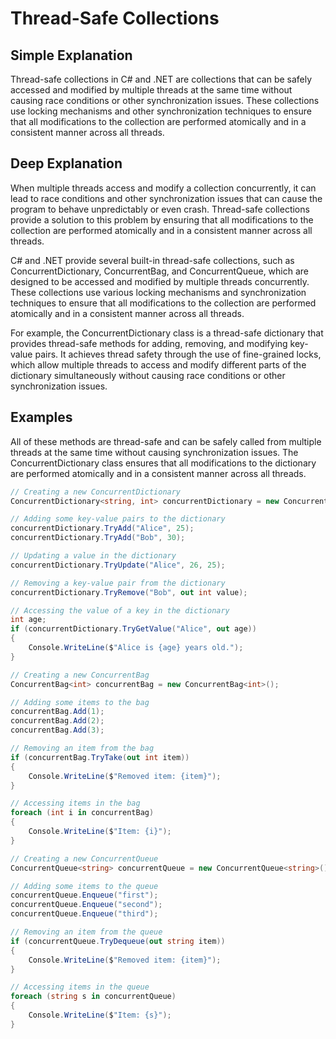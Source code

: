 # Thread-Safe Collections

## Simple Explanation

Thread-safe collections in C# and .NET are collections that can be safely accessed and modified by multiple threads at the same time without causing race conditions or other synchronization issues. These collections use locking mechanisms and other synchronization techniques to ensure that all modifications to the collection are performed atomically and in a consistent manner across all threads.

## Deep Explanation

When multiple threads access and modify a collection concurrently, it can lead to race conditions and other synchronization issues that can cause the program to behave unpredictably or even crash. Thread-safe collections provide a solution to this problem by ensuring that all modifications to the collection are performed atomically and in a consistent manner across all threads.

C# and .NET provide several built-in thread-safe collections, such as ConcurrentDictionary, ConcurrentBag, and ConcurrentQueue, which are designed to be accessed and modified by multiple threads concurrently. These collections use various locking mechanisms and synchronization techniques to ensure that all modifications to the collection are performed atomically and in a consistent manner across all threads.

For example, the ConcurrentDictionary class is a thread-safe dictionary that provides thread-safe methods for adding, removing, and modifying key-value pairs. It achieves thread safety through the use of fine-grained locks, which allow multiple threads to access and modify different parts of the dictionary simultaneously without causing race conditions or other synchronization issues.

## Examples

All of these methods are thread-safe and can be safely called from multiple threads at the same time without causing synchronization issues. The ConcurrentDictionary class ensures that all modifications to the dictionary are performed atomically and in a consistent manner across all threads.

```C#
// Creating a new ConcurrentDictionary
ConcurrentDictionary<string, int> concurrentDictionary = new ConcurrentDictionary<string, int>();

// Adding some key-value pairs to the dictionary
concurrentDictionary.TryAdd("Alice", 25);
concurrentDictionary.TryAdd("Bob", 30);

// Updating a value in the dictionary
concurrentDictionary.TryUpdate("Alice", 26, 25);

// Removing a key-value pair from the dictionary
concurrentDictionary.TryRemove("Bob", out int value);

// Accessing the value of a key in the dictionary
int age;
if (concurrentDictionary.TryGetValue("Alice", out age))
{
    Console.WriteLine($"Alice is {age} years old.");
}
```

```C#
// Creating a new ConcurrentBag
ConcurrentBag<int> concurrentBag = new ConcurrentBag<int>();

// Adding some items to the bag
concurrentBag.Add(1);
concurrentBag.Add(2);
concurrentBag.Add(3);

// Removing an item from the bag
if (concurrentBag.TryTake(out int item))
{
    Console.WriteLine($"Removed item: {item}");
}

// Accessing items in the bag
foreach (int i in concurrentBag)
{
    Console.WriteLine($"Item: {i}");
}
```

```C#
// Creating a new ConcurrentQueue
ConcurrentQueue<string> concurrentQueue = new ConcurrentQueue<string>();

// Adding some items to the queue
concurrentQueue.Enqueue("first");
concurrentQueue.Enqueue("second");
concurrentQueue.Enqueue("third");

// Removing an item from the queue
if (concurrentQueue.TryDequeue(out string item))
{
    Console.WriteLine($"Removed item: {item}");
}

// Accessing items in the queue
foreach (string s in concurrentQueue)
{
    Console.WriteLine($"Item: {s}");
}
```